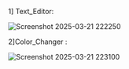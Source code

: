 1] Text_Editor:

![Screenshot 2025-03-21 222250](https://github.com/user-attachments/assets/3fd242b6-7b8f-4a33-8df3-3778996119ba)

2]Color_Changer :

![Screenshot 2025-03-21 223100](https://github.com/user-attachments/assets/9884df30-369c-42f2-b106-15f08f87557a)
